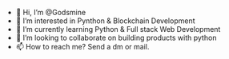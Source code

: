 - 👋 Hi, I’m @Godsmine
- 👀 I’m interested in Pynthon & Blockchain Development
- 🌱 I’m currently learning Python & Full stack Web Development 
- 💞️ I’m looking to collaborate on building products with python
- 📫 How to reach me? Send a dm or mail.

<!---
Godsmine/Godsmine is a ✨ special ✨ repository because its `README.md` (this file) appears on your GitHub profile.
You can click the Preview link to take a look at your changes.
--->
